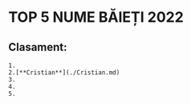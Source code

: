 # TOP 5 NUME BĂIEȚI 2022

## Clasament:

    1.
    2.[**Cristian**](./Cristian.md)
    3.
    4.
    5.